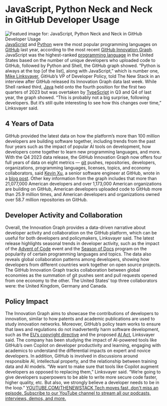 # JavaScript, Python Neck and Neck in GitHub Developer Usage
![Featued image for: JavaScript, Python Neck and Neck in GitHub Developer Usage](https://cdn.thenewstack.io/media/2024/04/5740eed9-victoire-joncheray-h30w37gpkro-unsplash-1-1024x683.jpg)
[JavaScript](https://thenewstack.io/javascript/) and [Python](https://thenewstack.io/an-introduction-to-python-a-language-for-the-ages/) were the most popular programming languages on [GitHub](https://thenewstack.io/how-github-uses-github-to-be-productive-and-secure/) last year, according to the most recent [GitHub Innovation Graph](https://innovationgraph.github.com/).
JavaScript was the highest-ranked
[programming language](https://thenewstack.io/the-fastest-programming-language-daves-garage-seeks-the-answer/) in the United States based on the number of unique developers who uploaded code to GitHub, followed by Python and Shell, the GitHub graph showed.
“Python is always at the top [of the list], along with JavaScript,” which is number one,
[Mike Linksvayer](https://www.linkedin.com/in/mlinksva/), GitHub’s VP of Developer Policy, told The New Stack in an interview after GitHub released its Innovation Graph data last week.
While Shell ranked third,
[Java](https://thenewstack.io/java-22-making-java-more-attractive-for-ai-apps-workloads/) held onto the fourth position for the first two quarters of 2023 but was overtaken by [TypeScript](https://thenewstack.io/what-is-typescript/) in Q3 and Q4 of last year, the graph showed.
“This is probably not a big surprise, following developers. But it’s still quite interesting to see how this changes over time,” Linksvayer said.
## 4 Years of Data
GitHub provided the latest data on how the platform’s more than 100 million developers are building software together, including trends from the past four years such as the impact of popular AI tools on development, how developers come together to learn new programming languages, and more.
With the Q4 2023 data release, the GitHub Innovation Graph now offers four full years of data on eight metrics —
[git](https://thenewstack.io/a-brief-history-of-git-in-numbers/) pushes, repositories, developers, organizations, programming languages, licenses, topics, and economy collaborators, said [Kevin Xu](https://www.linkedin.com/in/kevin-hanjie-xu/), a senior software engineer at GitHub, wrote in a [blog post](https://github.blog/2024-04-09-explore-the-seasons-of-software-development-with-four-full-years-of-data/).
Other key information from the graph includes that more than 21,077,000 American developers and over 1,173,000 American organizations are building on GitHub, American developers uploaded code to GitHub more than 25.9 million times, and American developers and organizations owned over 58.7 million repositories on GitHub.
## Developer Activity and Collaboration
Overall, the Innovation Graph provides a data-driven narrative about developer activity and collaboration on the GitHub platform, which can be useful for both developers and policymakers, Linksvayer said.
The latest release highlights seasonal trends in developer activity, such as the impact of the
[Advent of Code](https://adventofcode.com/) event and the [ Season of Docs](https://developers.google.com/season-of-docs) program on the popularity of certain programming languages and topics.
The data also reveals global collaboration patterns among developers, showing how developers from different countries work together on open source projects.
The GitHub Innovation Graph tracks collaboration between global economies as the summation of git pushes sent and pull requests opened from one economy to the other. The United States’ top three collaborators were: the United Kingdom, Germany and Canada.
## Policy Impact
The Innovation Graph aims to showcase the contributions of developers to innovation, similar to how patents and academic publications are used to study innovation networks.
Moreover, GitHub’s policy team works to ensure that laws and regulations do not inadvertently harm software development, such as the
[EU’s copyright directive](https://digital-strategy.ec.europa.eu/en/policies/copyright-legislation) and the proposed [AI Act](https://digital-strategy.ec.europa.eu/en/policies/regulatory-framework-ai), Linksvayer said.
The company has been studying the impact of AI-powered tools like GitHub’s own Copilot on developer productivity and learning, engaging with academics to understand the differential impacts on expert and novice developers.
In addition, GitHub is involved in discussions around responsible AI, intellectual property, and the relationship between training data and AI models.
“We want to make sure that tools like Copilot augment developers as opposed to replacing them,” Linksvayer said. “We’re going to give developers superpowers to be able to write more secure code faster, higher quality, etc. But also, we strongly believe a developer needs to be in the loop.”
[
YOUTUBE.COM/THENEWSTACK
Tech moves fast, don't miss an episode. Subscribe to our YouTube
channel to stream all our podcasts, interviews, demos, and more.
](https://youtube.com/thenewstack?sub_confirmation=1)
